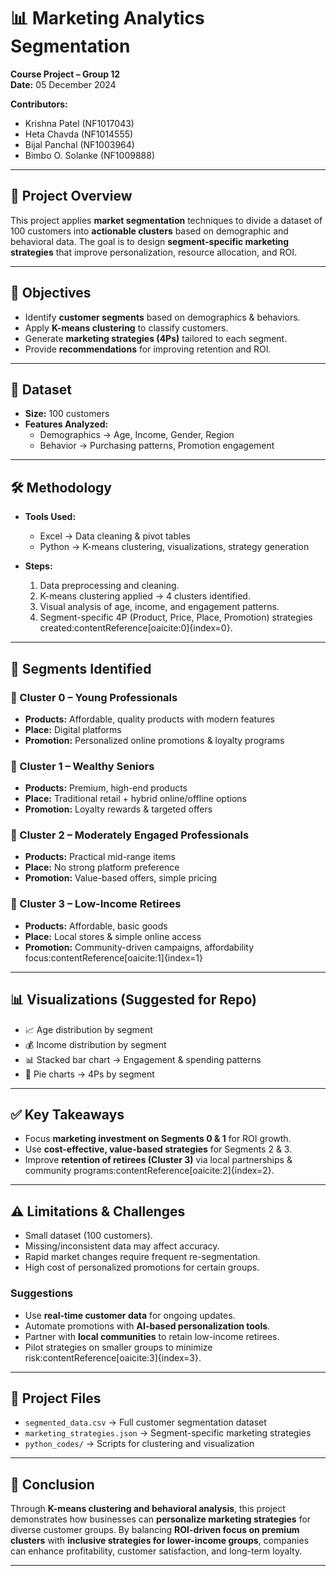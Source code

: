 # 📊 Marketing Analytics Segmentation  

**Course Project – Group 12**  
**Date:** 05 December 2024  

**Contributors:**  
- Krishna Patel (NF1017043)  
- Heta Chavda (NF1014555)  
- Bijal Panchal (NF1003964)  
- Bimbo O. Solanke (NF1009888)  

---

## 📌 Project Overview  
This project applies **market segmentation** techniques to divide a dataset of 100 customers into **actionable clusters** based on demographic and behavioral data. The goal is to design **segment-specific marketing strategies** that improve personalization, resource allocation, and ROI.  

---

## 🎯 Objectives  
- Identify **customer segments** based on demographics & behaviors.  
- Apply **K-means clustering** to classify customers.  
- Generate **marketing strategies (4Ps)** tailored to each segment.  
- Provide **recommendations** for improving retention and ROI.  

---

## 📂 Dataset  
- **Size:** 100 customers  
- **Features Analyzed:**  
  - Demographics → Age, Income, Gender, Region  
  - Behavior → Purchasing patterns, Promotion engagement  

---

## 🛠️ Methodology  
- **Tools Used:**  
  - Excel → Data cleaning & pivot tables  
  - Python → K-means clustering, visualizations, strategy generation  

- **Steps:**  
  1. Data preprocessing and cleaning.  
  2. K-means clustering applied → 4 clusters identified.  
  3. Visual analysis of age, income, and engagement patterns.  
  4. Segment-specific 4P (Product, Price, Place, Promotion) strategies created:contentReference[oaicite:0]{index=0}.  

---

## 👥 Segments Identified  

### 🔹 Cluster 0 – Young Professionals  
- **Products:** Affordable, quality products with modern features  
- **Place:** Digital platforms  
- **Promotion:** Personalized online promotions & loyalty programs  

### 🔹 Cluster 1 – Wealthy Seniors  
- **Products:** Premium, high-end products  
- **Place:** Traditional retail + hybrid online/offline options  
- **Promotion:** Loyalty rewards & targeted offers  

### 🔹 Cluster 2 – Moderately Engaged Professionals  
- **Products:** Practical mid-range items  
- **Place:** No strong platform preference  
- **Promotion:** Value-based offers, simple pricing  

### 🔹 Cluster 3 – Low-Income Retirees  
- **Products:** Affordable, basic goods  
- **Place:** Local stores & simple online access  
- **Promotion:** Community-driven campaigns, affordability focus:contentReference[oaicite:1]{index=1}  

---

## 📊 Visualizations (Suggested for Repo)  
- 📈 Age distribution by segment  
- 💰 Income distribution by segment  
- 📊 Stacked bar chart → Engagement & spending patterns  
- 🥧 Pie charts → 4Ps by segment  

---

## ✅ Key Takeaways  
- Focus **marketing investment on Segments 0 & 1** for ROI growth.  
- Use **cost-effective, value-based strategies** for Segments 2 & 3.  
- Improve **retention of retirees (Cluster 3)** via local partnerships & community programs:contentReference[oaicite:2]{index=2}.  

---

## ⚠️ Limitations & Challenges  
- Small dataset (100 customers).  
- Missing/inconsistent data may affect accuracy.  
- Rapid market changes require frequent re-segmentation.  
- High cost of personalized promotions for certain groups.  

### Suggestions  
- Use **real-time customer data** for ongoing updates.  
- Automate promotions with **AI-based personalization tools**.  
- Partner with **local communities** to retain low-income retirees.  
- Pilot strategies on smaller groups to minimize risk:contentReference[oaicite:3]{index=3}.  

---

## 📂 Project Files  
- `segmented_data.csv` → Full customer segmentation dataset  
- `marketing_strategies.json` → Segment-specific marketing strategies  
- `python_codes/` → Scripts for clustering and visualization  

---

## 📌 Conclusion  
Through **K-means clustering and behavioral analysis**, this project demonstrates how businesses can **personalize marketing strategies** for diverse customer groups. By balancing **ROI-driven focus on premium clusters** with **inclusive strategies for lower-income groups**, companies can enhance profitability, customer satisfaction, and long-term loyalty.  

---
